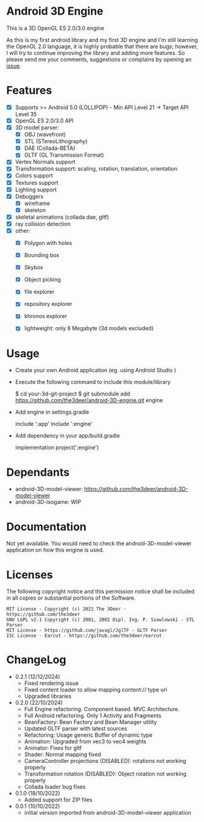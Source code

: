 Android 3D Engine
=================

This is a 3D OpenGL ES 2.0/3.0 engine

As this is my first android library and my first 3D engine and I'm still learning the OpenGL 2.0 language, it is highly probable that there are bugs;
however, I will try to continue improving the library and adding more features. 
So please send me your comments, suggestions or complains by opening an [issue](https://github.com/the3deer/android-3D-engine/issues).


Features
========

- [x] Supports >= Android 5.0 (LOLLIPOP) - Min API Level 21 -> Target API Level 35
- [x] OpenGL ES 2.0/3.0 API
- [x] 3D model parser:
    - [x] OBJ (wavefront)
    - [x] STL (STereoLithography)
    - [x] DAE (Collada-BETA)
    - [x] GLTF (GL Transmission Format)
- [x] Vertex Normals support
- [x] Transformation support: scaling, rotation, translation, orientation
- [x] Colors support
- [x] Textures support
- [x] Lighting support
- [x] Debuggers
    - [x] wireframe
    - [x] skeleton
- [x] skeletal animations (collada dae, gltf)
- [x] ray collision detection
- [x] other:
    - [x] Polygon with holes
    - [x] Bounding box
    - [x] Skybox
    - [x] Object picking
    - [x] file explorer
    - [x] repository explorer
    - [x] khronos explorer
    - [x] lightweight: only 8 Megabyte (3d models excluded)


Usage
=====

- Create your own Android application (eg. using Android Studio )
- Execute the following command to include this module/library

    $ cd your-3d-git-project
    $ git submodule add https://github.com/the3deer/android-3D-engine.git engine

- Add engine in settings.gradle

    include ':app'
    include ':engine'

- Add dependency in your app/build.gradle

    implementation project(':engine')


Dependants
==========

- android-3D-model-viewer: https://github.com/the3deer/android-3D-model-viewer
- android-3D-isogame: WIP
  

Documentation
=============

Not yet available.  You would need to check the android-3D-model-viewer application on how this engine is used. 


Licenses
========

The following copyright notice and this permission notice shall be included in all
copies or substantial portions of the Software.


    MIT License - Copyright (c) 2022 The 3Deer - https://github.com/the3deer
    GNU LGPL v2.1 Copyright (c) 2001, 2002 Dipl. Ing. P. Szawlowski - STL Parser
    MIT License - https://github.com/javagl/JglTF - GLTF Parser    
    ISC License - Earcut - https://github.com/the3deer/earcut

ChangeLog
=========

- 0.2.1 (12/12/2024)
  - Fixed rendering issue
  - Fixed content loader to allow mapping content:// type uri
  - Upgraded libraries
- 0.2.0 (22/10/2024)
  - Full Engine refactoring. Component based. MVC Architecture.
  - Full Android refactoring. Only 1 Activity and Fragments
  - BeanFactory: Bean Factory and Bean Manager utility
  - Updated GLTF parser with latest sources
  - Refactoring: Usage generic Buffer of dynamic type
  - Animation: Upgraded from vec3 to vec4 weights
  - Animator: Fixes for gltf
  - Shader: Normal mapping fixed
  - CameraController projections (DISABLED): rotations not working properly
  - Transformation rotation (DISABLED): Object rotation not working properly
  - Collada loader bug fixes
- 0.1.0 (18/10/2022)
  - Added support for ZIP files
- 0.0.1 (10/10/2022)
  - initial version imported from android-3D-model-viewer application

